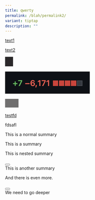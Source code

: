```yaml
---
title: qwerty
permalink: /blah/permalink2/
variant: tiptap
description: ""
---
```


<p><a href="link1-1-modified" rel="noopener noreferrer nofollow" target="_blank">text1</a></p><p><a href="link2-2-modifyed" rel="noopener noreferrer nofollow" target="_blank">text2</a></p><div class="isomer-image-wrapper"><img alt="this is alt text 2" src="/images/Screenshot_2023_11_21_at_7_10_41_PM.png"></div><p></p><div class="isomer-image-wrapper"><img alt="image3" src="/images/Screenshot_2023_11_07_at_5_15_38_PM.png"></div><p></p><div class="isomer-image-wrapper"><img alt="last image" src="/images/fghdshghfdghdgfh.png"></div><p></p><p><a href="/files/Dsafdsfasdfa/test1dsa.pdf" rel="noopener noreferrer nofollow" target="_blank">testfd</a></p><p>fdsafl</p>

<p>This is a normal summary</p>
<summary>This is a summary</summary>

<p>This is nested summary</p>
<div class="details is-open" open="" data-type="details"><button type="button"></button><div><summary>This is another summary</summary><div data-type="detailsContent"><p>And there is even more.</p><div class="details" data-type="details"><button type="button"></button><div><summary>We need to go deeper</summary><div data-type="detailsContent" hidden="hidden"><p>Booya!</p></div></div></div></div></div></div>
